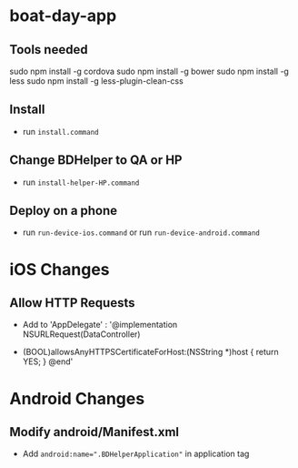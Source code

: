 # boat-day-app

## Tools needed
sudo npm install -g cordova
sudo npm install -g bower
sudo npm install -g less
sudo npm install -g less-plugin-clean-css

## Install
* run `install.command`

## Change BDHelper to QA or HP
* run `install-helper-HP.command` 

## Deploy on a phone
* run `run-device-ios.command` or run `run-device-android.command`


# iOS Changes

## Allow HTTP Requests
* Add to 'AppDelegate' : 
'@implementation NSURLRequest(DataController)
+ (BOOL)allowsAnyHTTPSCertificateForHost:(NSString *)host
{
    return YES; 
}
@end'


# Android Changes

## Modify android/Manifest.xml
* Add `android:name=".BDHelperApplication"` in application tag
